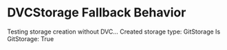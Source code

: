 # DVCStorage Fallback Behavior

Testing storage creation without DVC...
Created storage type: GitStorage
Is GitStorage: True
